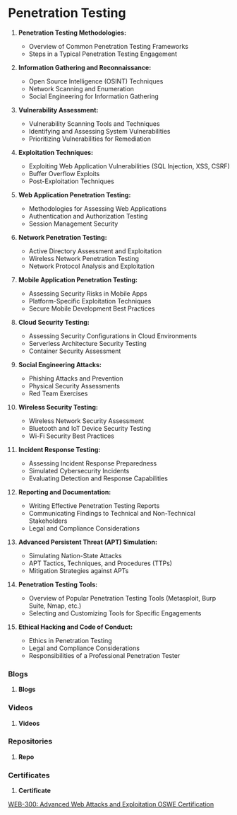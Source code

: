  # Penetration Testing   

1. **Penetration Testing Methodologies:**
   - Overview of Common Penetration Testing Frameworks
   - Steps in a Typical Penetration Testing Engagement

2. **Information Gathering and Reconnaissance:**
   - Open Source Intelligence (OSINT) Techniques
   - Network Scanning and Enumeration
   - Social Engineering for Information Gathering

3. **Vulnerability Assessment:**
   - Vulnerability Scanning Tools and Techniques
   - Identifying and Assessing System Vulnerabilities
   - Prioritizing Vulnerabilities for Remediation

4. **Exploitation Techniques:**
   - Exploiting Web Application Vulnerabilities (SQL Injection, XSS, CSRF)
   - Buffer Overflow Exploits
   - Post-Exploitation Techniques

5. **Web Application Penetration Testing:**
   - Methodologies for Assessing Web Applications
   - Authentication and Authorization Testing
   - Session Management Security

6. **Network Penetration Testing:**
   - Active Directory Assessment and Exploitation
   - Wireless Network Penetration Testing
   - Network Protocol Analysis and Exploitation

7. **Mobile Application Penetration Testing:**
   - Assessing Security Risks in Mobile Apps
   - Platform-Specific Exploitation Techniques
   - Secure Mobile Development Best Practices

8. **Cloud Security Testing:**
   - Assessing Security Configurations in Cloud Environments
   - Serverless Architecture Security Testing
   - Container Security Assessment

9. **Social Engineering Attacks:**
   - Phishing Attacks and Prevention
   - Physical Security Assessments
   - Red Team Exercises

10. **Wireless Security Testing:**
    - Wireless Network Security Assessment
    - Bluetooth and IoT Device Security Testing
    - Wi-Fi Security Best Practices

11. **Incident Response Testing:**
    - Assessing Incident Response Preparedness
    - Simulated Cybersecurity Incidents
    - Evaluating Detection and Response Capabilities

12. **Reporting and Documentation:**
    - Writing Effective Penetration Testing Reports
    - Communicating Findings to Technical and Non-Technical Stakeholders
    - Legal and Compliance Considerations

13. **Advanced Persistent Threat (APT) Simulation:**
    - Simulating Nation-State Attacks
    - APT Tactics, Techniques, and Procedures (TTPs)
    - Mitigation Strategies against APTs

14. **Penetration Testing Tools:**
    - Overview of Popular Penetration Testing Tools (Metasploit, Burp Suite, Nmap, etc.)
    - Selecting and Customizing Tools for Specific Engagements

15. **Ethical Hacking and Code of Conduct:**
    - Ethics in Penetration Testing
    - Legal and Compliance Considerations
    - Responsibilities of a Professional Penetration Tester



### Blogs

1. **Blogs**

### Videos

1. **Videos**

### Repositories

1. **Repo**

### Certificates

1. **Certificate**

[WEB-300: Advanced Web Attacks and Exploitation OSWE Certification](https://www.offsec.com/courses/web-300/)

